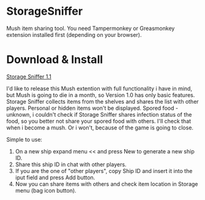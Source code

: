 # StorageSniffer
Mush item sharing tool.
You need Tampermonkey or Greasmonkey extension installed first (depending on your browser).

# Download & Install
<a href="https://github.com/HwangLiu/storagesniffer/blob/main/StorageSniffer_1.1.user.js"> Storage Sniffer 1.1 </a>

I'd like to release this Mush extention with full functionality i have in mind, but Mush is going to die in a month, so Version 1.0 has only basic features.
Storage Sniffer collects items from the shelves and shares the list with other players.
Personal or hidden items won't be displayed.
Spored food - unknown, i couldn't check if Storage Sniffer shares infection status of the food, so you better not share your spored food with others. I'll check that when i become a mush. Or i won't, because of the game is going to close.

Simple to use:
1) On a new ship expand menu << and press New to generate a new ship ID.
2) Share this ship ID in chat with other players.
3) If you are the one of "other players", copy Ship ID and insert it into the iput field and press Add button.
4) Now you can share items with others and check item location in Storage menu (bag icon button).

